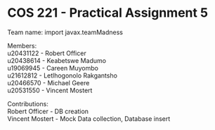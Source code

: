 # COS 221 - Practical Assignment 5
Team name: import javax.teamMadness

Members:
</br>u20431122 - Robert Officer
</br>u20438614 - Keabetswe Madumo 
</br>u19069945 - Careen Muyombo
</br>u21612812 - Letlhogonolo Rakgantsho
</br>u20466570 - Michael Geere
</br>u20531550 - Vincent Mostert

Contributions:
</br>Robert Officer - DB creation
</br>Vincent Mostert - Mock Data collection, Database insert
